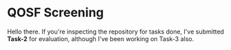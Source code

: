 # QOSF Screening

Hello there. If you're inspecting the repository for tasks done, I've submitted **Task-2** for evaluation, although I've been working on Task-3 also.
